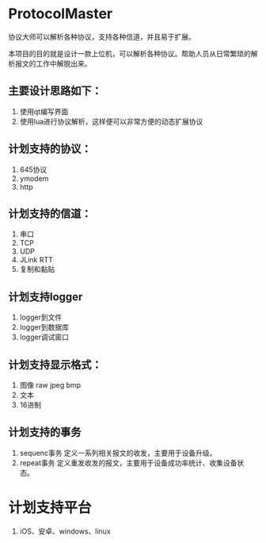 # ProtocolMaster
协议大师可以解析各种协议，支持各种信道，并且易于扩展。
 
本项目的目的就是设计一款上位机，可以解析各种协议。帮助人员从日常繁琐的解析报文的工作中解脱出来。

## 主要设计思路如下：
1. 使用qt编写界面
2. 使用lua进行协议解析，这样便可以非常方便的动态扩展协议


## 计划支持的协议：
1. 645协议
2. ymodem
3. http

## 计划支持的信道：
1. 串口
2. TCP
3. UDP
4. JLink RTT 
5. 复制和黏贴

## 计划支持logger
1. logger到文件
2. logger到数据库
3. logger调试窗口

## 计划支持显示格式：
1. 图像 raw  jpeg bmp
2. 文本
3. 16进制

## 计划支持的事务
1. sequenc事务 定义一系列相关报文的收发，主要用于设备升级。
2. repeat事务  定义重发收发的报文，主要用于设备成功率统计、收集设备状态。

# 计划支持平台
1. iOS、安卓、windows、linux

